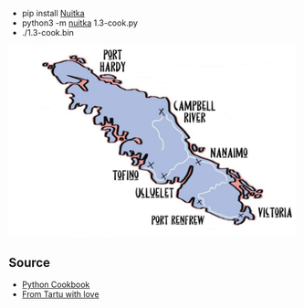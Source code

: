 * pip install [Nuitka](https://pypi.org/project/Nuitka/)
* python3 -m [nuitka](https://nuitka.net/doc/user-manual.html) 1.3-cook.py
* ./1.3-cook.bin


![](https://raw.githubusercontent.com/Antoniii/ile-Nootka/main/Vancouver%20Island.jpg)

## Source

* [Python Cookbook](https://yurecnt.ru/files/books/43hhsdjgo0mud4djzg2zveo1pnzc1o.pdf)
* [From Tartu with love](https://thonny.org/)
